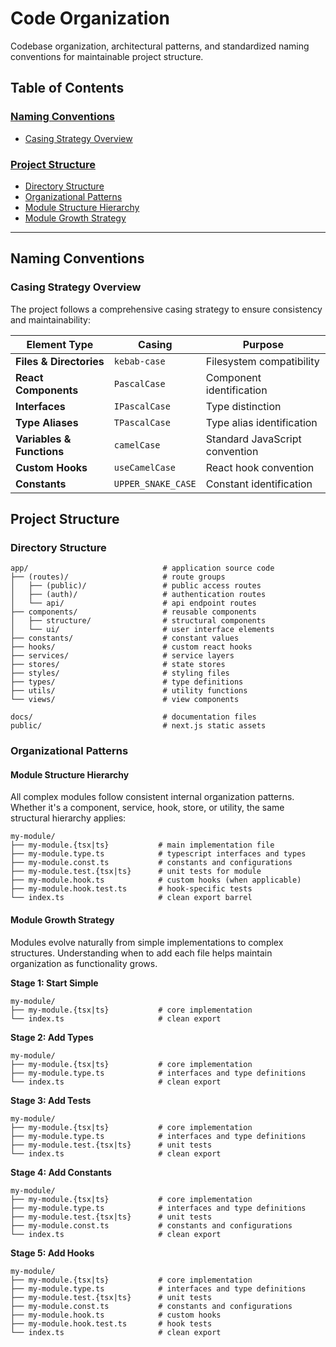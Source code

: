 # Code Organization

Codebase organization, architectural patterns, and standardized naming conventions for maintainable project structure.

## Table of Contents

### [Naming Conventions](#naming-conventions)

- [Casing Strategy Overview](#casing-strategy-overview)

### [Project Structure](#project-structure)

- [Directory Structure](#directory-structure)
- [Organizational Patterns](#organizational-patterns)
- [Module Structure Hierarchy](#module-structure-hierarchy)
- [Module Growth Strategy](#module-growth-strategy)

---

## Naming Conventions

### Casing Strategy Overview

The project follows a comprehensive casing strategy to ensure consistency and maintainability:

| Element Type              | Casing             | Purpose                        |
| ------------------------- | ------------------ | ------------------------------ |
| **Files & Directories**   | `kebab-case`       | Filesystem compatibility       |
| **React Components**      | `PascalCase`       | Component identification       |
| **Interfaces**            | `IPascalCase`      | Type distinction               |
| **Type Aliases**          | `TPascalCase`      | Type alias identification      |
| **Variables & Functions** | `camelCase`        | Standard JavaScript convention |
| **Custom Hooks**          | `useCamelCase`     | React hook convention          |
| **Constants**             | `UPPER_SNAKE_CASE` | Constant identification        |

## Project Structure

### Directory Structure

```
app/                              # application source code
├── (routes)/                     # route groups
│   ├── (public)/                 # public access routes
│   ├── (auth)/                   # authentication routes
│   └── api/                      # api endpoint routes
├── components/                   # reusable components
│   ├── structure/                # structural components
│   └── ui/                       # user interface elements
├── constants/                    # constant values
├── hooks/                        # custom react hooks
├── services/                     # service layers
├── stores/                       # state stores
├── styles/                       # styling files
├── types/                        # type definitions
├── utils/                        # utility functions
└── views/                        # view components

docs/                             # documentation files
public/                           # next.js static assets
```

### Organizational Patterns

#### Module Structure Hierarchy

All complex modules follow consistent internal organization patterns. Whether it's a component, service, hook, store, or utility, the same structural hierarchy applies:

```
my-module/
├── my-module.{tsx|ts}           # main implementation file
├── my-module.type.ts            # typescript interfaces and types
├── my-module.const.ts           # constants and configurations
├── my-module.test.{tsx|ts}      # unit tests for module
├── my-module.hook.ts            # custom hooks (when applicable)
├── my-module.hook.test.ts       # hook-specific tests
└── index.ts                     # clean export barrel
```

#### Module Growth Strategy

Modules evolve naturally from simple implementations to complex structures. Understanding when to add each file helps maintain organization as functionality grows.

**Stage 1: Start Simple**

```
my-module/
├── my-module.{tsx|ts}           # core implementation
└── index.ts                     # clean export
```

**Stage 2: Add Types**

```
my-module/
├── my-module.{tsx|ts}           # core implementation
├── my-module.type.ts            # interfaces and type definitions
└── index.ts                     # clean export
```

**Stage 3: Add Tests**

```
my-module/
├── my-module.{tsx|ts}           # core implementation
├── my-module.type.ts            # interfaces and type definitions
├── my-module.test.{tsx|ts}      # unit tests
└── index.ts                     # clean export
```

**Stage 4: Add Constants**

```
my-module/
├── my-module.{tsx|ts}           # core implementation
├── my-module.type.ts            # interfaces and type definitions
├── my-module.test.{tsx|ts}      # unit tests
├── my-module.const.ts           # constants and configurations
└── index.ts                     # clean export
```

**Stage 5: Add Hooks**

```
my-module/
├── my-module.{tsx|ts}           # core implementation
├── my-module.type.ts            # interfaces and type definitions
├── my-module.test.{tsx|ts}      # unit tests
├── my-module.const.ts           # constants and configurations
├── my-module.hook.ts            # custom hooks
├── my-module.hook.test.ts       # hook tests
└── index.ts                     # clean export
```
